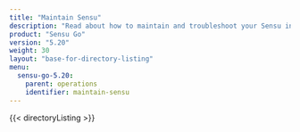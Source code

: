 ```yaml
---
title: "Maintain Sensu"
description: "Read about how to maintain and troubleshoot your Sensu installation, including upgrading to the latest Sensu version."
product: "Sensu Go"
version: "5.20"
weight: 30
layout: "base-for-directory-listing"
menu:
  sensu-go-5.20:
    parent: operations
    identifier: maintain-sensu
---
```


{{< directoryListing >}}
